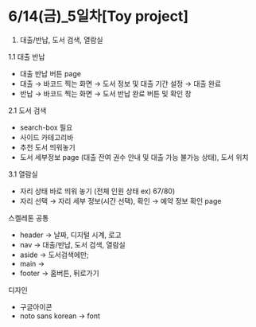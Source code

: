 # 6/14(금)_5일차[Toy project]

1. 대출/반납, 도서 검색, 열람실

1.1 대출 반납

- 대출 반납 버튼 page
- 대출 → 바코드 찍는 화면 → 도서 정보 및 대출 기간 설정 → 대출 완료
- 반납 → 바코드 찍는 화면 → 도서 반납 완료 버튼 및 확인 창

2.1 도서 검색

- search-box 필요
- 사이드 카테고리바
- 추천 도서 띄워놓기
- 도서 세부정보 page (대출 잔여 권수 안내 및 대출 가능 불가능 상태), 도서 위치

3.1 열람실

- 자리 상태 바로 띄워 놓기 (전체 인원 상태 ex) 67/80)
- 자리 선택 → 자리 세부 정보(시간 선택), 확인 → 예약 정보 확인 page

 스켈레톤 공통

- header → 날짜, 디지털 시계, 로고
- nav → 대출/반납, 도서 검색, 열람실
- aside → 도서검색에만;
- main →
- footer → 홈버튼, 뒤로가기

디자인 

- 구글아이콘
- noto sans korean → font